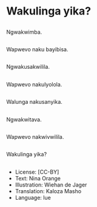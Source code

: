 # Wakulinga yika?

##
Ngwakwimba.

##
Wapwevo naku bayibisa.

##
Ngwakusakwilila.

##
Wapwevo nakulyolola.

##
Walunga nakusanyika.

##
Ngwakwitava.

##
Wapwevo nakwivwilila.

##
Wakulinga yika?

##
* License: [CC-BY]
* Text: Nina Orange
* Illustration: Wiehan de Jager
* Translation: Kaloza Masho
* Language: lue
